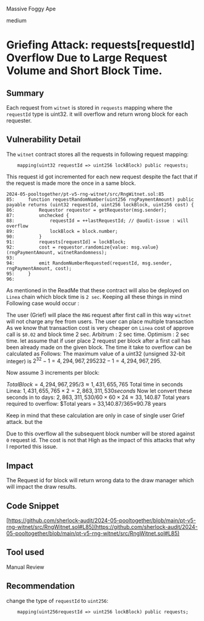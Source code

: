 Massive Foggy Ape

medium

# Griefing Attack: requests[requestId] Overflow Due to Large Request Volume and Short Block Time.

## Summary
Each request from `witnet` is stored in `requests` mapping where the `requestId` type is uint32. it will overflow and return wrong block for each requester.

## Vulnerability Detail
The `witnet` contract stores all the requests in following request mapping:
```solidity
    mapping(uint32 requestId => uint256 lockBlock) public requests;
```
This request id got incremented for each new request despite the fact that if the request is made more the once in a same block.
```solidity
2024-05-pooltogether/pt-v5-rng-witnet/src/RngWitnet.sol:85
85:     function requestRandomNumber(uint256 rngPaymentAmount) public payable returns (uint32 requestId, uint256 lockBlock, uint256 cost) {
86:         Requestor requestor = getRequestor(msg.sender);
87:         unchecked {
88:             requestId = ++lastRequestId; // @audit-issue : will overflow
89:             lockBlock = block.number;
90:         }
91:         requests[requestId] = lockBlock;
92:         cost = requestor.randomize{value: msg.value}(rngPaymentAmount, witnetRandomness);
93: 
94:         emit RandomNumberRequested(requestId, msg.sender, rngPaymentAmount, cost);
95:     }
96: 
```
As mentioned in the ReadMe that these contract will also be deployed on `Linea` chain which block time is `2 sec`. Keeping all these things in mind Following case would occur :

The user (Grief)  will place the `RNG` request after first call in this way `witnet` will not charge any fee from users. The user can place multiple transaction As we know that transaction cost is very cheaper on `Linea` cost of approve call is `$0.02` and block time 2 sec.
Arbitrum : 2 sec time.
Optimism : 2 sec time.
let assume that if user place 2 request per block after a first call has been already made on the given block.
The time it take to overflow can be calculated as Follows:
The maximum value of a uint32 (unsigned 32-bit integer) is $2^{32} −1 = 4,294,967,2952 32−1 = 4,294,967,295$.

Now assume 3 increments per block:

 $TotalBlock=4,294,967,295/ 3 ≈1,431,655,765$
Total time in seconds Linea:
$ 1,431,655,765×2=2,863,311,530 seconds$
Now let convert these seconds in to days:
$ 2,863,311,530/ 60 × 60 ×24 ≈ 33,140.87$
Total years required to overflow:
$Total years = 33,140.87/365≈90.78 years

Keep in mind that these calculation are only in case of single user Grief attack.  but the

Due to this overflow all the subsequent block number will be stored against `0` request id.
The cost is not that High as the impact of this attacks that why I reported this issue.
## Impact
The Request id for block will return wrong data to the draw manager which will impact the draw results.

## Code Snippet
[https://github.com/sherlock-audit/2024-05-pooltogether/blob/main/pt-v5-rng-witnet/src/RngWitnet.sol#L85](https://github.com/sherlock-audit/2024-05-pooltogether/blob/main/pt-v5-rng-witnet/src/RngWitnet.sol#L85)
## Tool used

Manual Review

## Recommendation
change the type of `requestId` to `uint256`:
```solidity
    mapping(uint256requestId => uint256 lockBlock) public requests;
```

